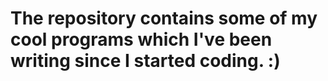 # The repository contains some of my cool programs which I've been writing since I started coding. :)
